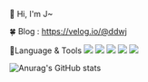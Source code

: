 👋 Hi, I'm J~

🍀 Blog
: https://velog.io/@ddwj

📘Language & Tools
<img src="https://img.shields.io/badge/HTML5-black?style=plastic&logo=HTML5&logoColor=red"/> <img src="https://img.shields.io/badge/CSS3-black?style=plastic&logo=CSS3&logoColor=blue"/> <img src="https://img.shields.io/badge/JavaScript-black?style=plastic&logo=JavaScript&logoColor=yellow"/>
<img src="https://img.shields.io/badge/React.js-black?style=plastic&logo=React&logoColor=dodgerblue"/>
<img src="https://img.shields.io/badge/Three.js-black?style=plastic&logo=Three.js&logoColor=white"/>

![Anurag's GitHub stats](https://github-readme-stats.vercel.app/api?username=JHKIMS&show_icons=true&theme=algolia)
